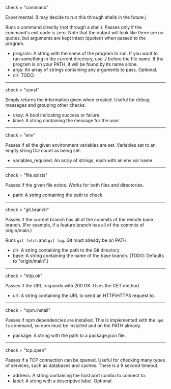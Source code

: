 check = "command"

Experimental.
(I may decide to run this through shells in the future.)

Runs a command directly (not through a shell).
Passes only if the command's exit code is zero.
Note that the output will look like there are no quotes,
but arguments are kept intact (quoted) when passed to the program.

  - program: A string with the name of the program to run.
    If you want to run something in the current directory,
    use ./ before the file name.
    If the program is on your PATH, it will be found by its name alone.
  - args: An array of strings containing any arguments to pass.
    Optional.
  - dir: TODO.

----------

check = "const"

Simply returns the information
given when created.
Useful for debug messages
and grouping other checks.

  - okay: A bool indicating success or failure.
  - label: A string containing the message for the user.

----------

check = "env"

Passes if all the given environment variables are set.
Variables set to an empty string DO count as being set.

  - variables_required: An array of strings,
    each with an env var name.

----------

check = "file.exists"

Passes if the given file exists.
Works for both files and directories.

  - path: A string containing the path to check.

----------

check = "git.branch"

Passes if the current branch
has all of the commits of the remote base branch.
(For example, if a feature branch
has all of the commits of origin/main.)

Runs `git fetch` and `git log`.
Git must already be on PATH.

  - dir: A string containing the path to the Git directory.
  - base: A string containing the name of the base branch.
    (TODO: Defaults to "origin/main".)

----------

check = "http.ok"

Passes if the URL responds with 200 OK. Uses the GET method.

  - url: A string containing the URL to send an HTTP/HTTPS request to.

----------

check = "npm.install"

Passes if npm dependencies are installed.
This is implemented with the `npm ls` command,
so npm must be installed and on the PATH already.

  - package: A string with the path to a package.json file.

----------

check = "tcp.open"

Passes if a TCP connection can be opened.
Useful for checking many types of services,
such as databases and caches.
There is a 9 second timeout.

  - address: A string containing the host:port combo to connect to.
  - label: A string with a descriptive label. Optional.
